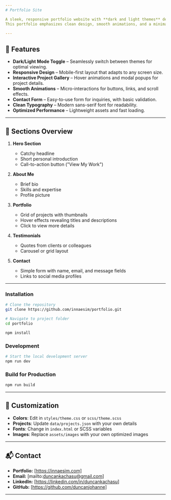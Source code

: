 ```yaml
---
# Portfolio Site

A sleek, responsive portfolio website with **dark and light themes** designed to showcase skills, projects, and professional background in an engaging, modern way.  
This portfolio emphasizes clean design, smooth animations, and a minimal layout to attract and retain viewers’ attention.

---
```


## 🌟 Features

- **Dark/Light Mode Toggle** – Seamlessly switch between themes for optimal viewing.
- **Responsive Design** – Mobile-first layout that adapts to any screen size.
- **Interactive Project Gallery** – Hover animations and modal popups for project details.
- **Smooth Animations** – Micro-interactions for buttons, links, and scroll effects.
- **Contact Form** – Easy-to-use form for inquiries, with basic validation.
- **Clean Typography** – Modern sans-serif font for readability.
- **Optimized Performance** – Lightweight assets and fast loading.

---

## 📂 Sections Overview

1. **Hero Section**  
   - Catchy headline  
   - Short personal introduction  
   - Call-to-action button ("View My Work")

2. **About Me**  
   - Brief bio  
   - Skills and expertise  
   - Profile picture

3. **Portfolio**  
   - Grid of projects with thumbnails  
   - Hover effects revealing titles and descriptions  
   - Click to view more details

4. **Testimonials**  
   - Quotes from clients or colleagues  
   - Carousel or grid layout

5. **Contact**  
   - Simple form with name, email, and message fields  
   - Links to social media profiles

---

### Installation
```bash
# Clone the repository
git clone https://github.com/innaesim/portfolio.git

# Navigate to project folder
cd portfolio

npm install
````

### Development

```bash
# Start the local development server
npm run dev
```

### Build for Production

```bash
npm run build
```

---

## 🎨 Customization

* **Colors**: Edit in `styles/theme.css` or `scss/theme.scss`
* **Projects**: Update `data/projects.json` with your own details
* **Fonts**: Change in `index.html` or SCSS variables
* **Images**: Replace `assets/images` with your own optimized images

---

## 📬 Contact

* **Portfolio:** [https://innaesim.com]
* **Email:** [mailto:duncankachasu@gmail.com]
* **LinkedIn:** [https://linkedin.com/in/duncankachasu]
* **GitHub:** [https://github.com/duncanjohanne]

---


